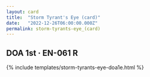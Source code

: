 ```yaml
---
layout: card
title:  "Storm Tyrant's Eye (card)"
date:   "2022-12-26T06:00:00.000Z"
permalink: storm-tyrants-eye_(card)
---
```


## DOA 1st &middot; EN-061 R

{% include templates/storm-tyrants-eye-doa1e.html %}
